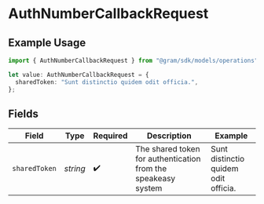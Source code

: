 # AuthNumberCallbackRequest

## Example Usage

```typescript
import { AuthNumberCallbackRequest } from "@gram/sdk/models/operations";

let value: AuthNumberCallbackRequest = {
  sharedToken: "Sunt distinctio quidem odit officia.",
};
```

## Fields

| Field                                                         | Type                                                          | Required                                                      | Description                                                   | Example                                                       |
| ------------------------------------------------------------- | ------------------------------------------------------------- | ------------------------------------------------------------- | ------------------------------------------------------------- | ------------------------------------------------------------- |
| `sharedToken`                                                 | *string*                                                      | :heavy_check_mark:                                            | The shared token for authentication from the speakeasy system | Sunt distinctio quidem odit officia.                          |